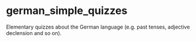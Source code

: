 # german_simple_quizzes
Elementary quizzes about the German language (e.g. past tenses, adjective declension and so on).
